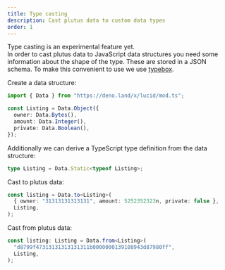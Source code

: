 ```yaml
---
title: Type casting
description: Cast plutus data to custom data types
order: 1
---
```


Type casting is an experimental feature yet.\
In order to cast plutus data to JavaScript data structures you need some
information about the shape of the type. These are stored in a JSON schema. To
make this convenient to use we use
[typebox](https://github.com/sinclairzx81/typebox).

Create a data structure:

```ts
import { Data } from "https://deno.land/x/lucid/mod.ts";

const Listing = Data.Object({
  owner: Data.Bytes(),
  amount: Data.Integer(),
  private: Data.Boolean(),
});
```

Additionally we can derive a TypeScript type definition from the data structure:

```ts
type Listing = Data.Static<typeof Listing>;
```

Cast to plutus data:

```ts
const listing = Data.to<Listing>(
  { owner: "31313131313131", amount: 5252352323n, private: false },
  Listing,
);
```

Cast from plutus data:

```ts
const listing: Listing = Data.from<Listing>(
  "d8799f47313131313131311b0000000139108943d87980ff",
  Listing,
);
```
